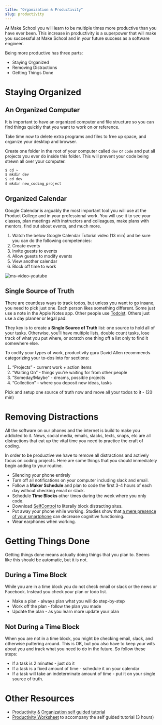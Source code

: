 ```yaml
---
title: "Organization & Productivity"
slug: productivity
---
```


At Make School you will learn to be multiple times more productive than you have ever been. This increase in productivity is a superpower that will make you successful at Make School and in your future success as a software engineer.

Being more productive has three parts:

* Staying Organized
* Removing Distractions
* Getting Things Done

# Staying Organized

## An Organized Computer

It is important to have an organized computer and file structure so you can find things quickly that you want to work on or reference.

Take time now to delete extra programs and files to free up space, and organize your desktop and browser.

Create one folder in the root of your computer called `dev`  or `code` and put all projects you ever do inside this folder. This will prevent your code being strewn all over your computer.

```bash
$ cd ~
$ mkdir dev
$ cd dev
$ mkdir new_coding_project
```

## Organized Calendar

Google Calendar is arguably the most important tool you will use at the Product College and in your professional work. You will use it to see your classes, plan meetings with instructors and colleagues, make plans with mentors, find out about events, and much more.

1. Watch the below Google Calendar Tutorial video (13 min) and be sure you can do the following competencies:
  1. Create events
  1. Invite guests to events
  1. Allow guests to modify events
  1. View another calendar
  1. Block off time to work

![ms-video-youtube](https://www.youtube.com/watch?v=PZhvowwdSVI)

## Single Source of Truth

There are countless ways to track todos, but unless you want to go insane, you need to pick just one. Each person likes something different. Some just use a note in the Apple Notes app. Other people use [Todoist](https://en.todoist.com/). Others just use a day planner or legal pad.

They key is to create a **Single Source of Truth** list: one source to hold all of your tasks. Otherwise, you’ll have multiple lists, double count tasks, lose track of what you put where, or scratch one thing off a list only to find it somewhere else.

To codify your types of work, productivity guru David Allen recommends categorizing your to-dos into for sections:
1. “Projects” - current work + action items
1. “Waiting On” - things you’re waiting for from other people
1. “Someday/Maybe” - dreams, possible projects
1. “Collection” - where you deposit new ideas, tasks

Pick and setup one source of truth now and move all your todos to it - (20 min)

# Removing Distractions

All the software on our phones and the internet is build to make you addicted to it. News, social media, emails, slacks, texts, snaps, etc are all distractions that eat up the vital time you need to practice the craft of coding.

In order to be productive we have to remove all distractions and actively focus on coding projects. Here are some things that you should immediately begin adding to your routine.

* Silencing your phone entirely
* Turn off all notifications on your computer including slack and email.
* Follow a **Maker Schedule** and plan to code the first 3-4 hours of each day without checking email or slack.
* Schedule **Time Blocks** other times during the week where you only code.
* Download [SelfControl](https://selfcontrolapp.com/) to literally block distracting sites.
* Put away your phone while working. Studies show that [a mere presence of your smartphone](https://news.utexas.edu/2017/06/26/the-mere-presence-of-your-smartphone-reduces-brain-power) can decrease cognitive functioning.
* Wear earphones when working.

# Getting Things Done

Getting things done means actually doing things that you plan to. Seems like this should be automatic, but it is not.

## During a Time Block

While you are in a time block you do not check email or slack or the news or Facebook. Instead you check your plan or todo list.

* Make a plan - always plan what you will do step-by-step
* Work off the plan - follow the plan you made
* Update the plan - as you learn more update your plan

## Not During a Time Block

When you are not in a time block, you might be checking email, slack, and otherwise puttering around. This is OK, but you also have to keep your wits about you and track what you need to do in the future. So follow these steps:

* If a task is 2 minutes - just do it
* If a task is a fixed amount of time - schedule it on your calendar
* If a task will take an indeterminate amount of time - put it on your single source of truth.

# Other Resources

* [Productivity & Organization self guided tutorial](https://drive.google.com/file/d/1eh9LIZdCK-EwNLtCxrp4jZLaSoIrjqbl/view?usp=sharing)
*  [Productivity Worksheet](https://drive.google.com/file/d/1dOoL6-4p_5jmMY2eMBjgNqJxwFdVpmR3/view?usp=sharing) to accompany the self guided tutorial (3 hours)
